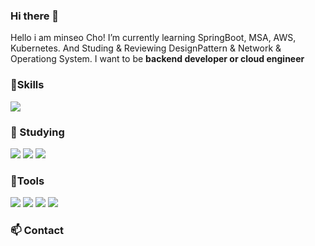 ### Hi there 👋

<!--
**Eunsook-Lee/Eunsook-Lee** is a ✨ _special_ ✨ repository because its `README.md` (this file) appears on your GitHub profile.

Here are some ideas to get you started:

- 🔭 I’m currently working on ...
- 🌱 I’m currently learning ...
- 👯 I’m looking to collaborate on ...
- 🤔 I’m looking for help with ...
- 💬 Ask me about ...
- 📫 How to reach me: ...
- 😄 Pronouns: ...
- ⚡ Fun fact: ...
-->
<!-- ![header](https://capsule-render.vercel.app/api?type=waving&color=4FE6D0&height=300&section=header&text=minseo%20cho&fontSize=70)
-->
Hello i am minseo Cho!
I’m currently learning SpringBoot, MSA, AWS, Kubernetes.
And Studing & Reviewing DesignPattern & Network & Operationg System.
I want to be **backend developer or cloud engineer**


###  :muscle:Skills
<p>

<img src="https://img.shields.io/badge/JAVA-007396?style=flat-square&logo=JAVA&logoColor=white" />

</p>

### :seedling: Studying
<p>
<img src="https://img.shields.io/badge/React-61DAFB?style=flat-square&logo=React&logoColor=white" />
<img src="https://img.shields.io/badge/Spring-6DB33F?style=flat-square&logo=jQuery&logoColor=white" />
<img src="https://img.shields.io/badge/SpringBoot-6DB33F?style=flat-square&logo=SpringBoot&logoColor=white" />
</p>  

###  :hammer:Tools

<p>
<img src="https://img.shields.io/badge/Notion-181717?style=flat-square&logoGitHub&logoColor=white" />
<img src="https://img.shields.io/badge/Slack-E34F26?style=flat-square&logo=HTML5&logoColor=white" />
<img src="https://img.shields.io/badge/Git-F05032?style=flat-square&logo=Git&logoColor=white" />
<img src="https://img.shields.io/badge/GitHub-181717?style=flat-square&logoGitHub&logoColor=white" />
</p>





###  :mailbox: Contact
